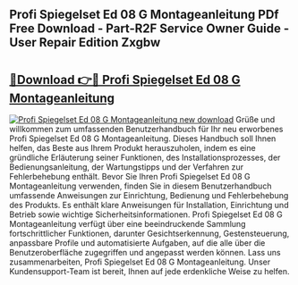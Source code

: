 ## Profi Spiegelset Ed 08 G Montageanleitung PDf Free Download - Part-R2F Service Owner Guide - User Repair Edition Zxgbw

# <h2><a href="http://df7btk0.blite.top/?on=Profi+Spiegelset+Ed+08+G+Montageanleitung">🔗Download 👉🔴 Profi Spiegelset Ed 08 G Montageanleitung</a></h2>

[![Profi Spiegelset Ed 08 G Montageanleitung new download](https://i.imgur.com/lujVjoI.png)](http://df7btk0.blite.top/?on=Profi+Spiegelset+Ed+08+G+Montageanleitung)
Grüße und willkommen zum umfassenden Benutzerhandbuch für Ihr neu erworbenes Profi Spiegelset Ed 08 G Montageanleitung. Dieses Handbuch soll Ihnen helfen, das Beste aus Ihrem Produkt herauszuholen, indem es eine gründliche Erläuterung seiner Funktionen, des Installationsprozesses, der Bedienungsanleitung, der Wartungstipps und der Verfahren zur Fehlerbehebung enthält. Bevor Sie Ihren Profi Spiegelset Ed 08 G Montageanleitung verwenden, finden Sie in diesem Benutzerhandbuch umfassende Anweisungen zur Einrichtung, Bedienung und Fehlerbehebung des Produkts. Es enthält klare Anweisungen für Installation, Einrichtung und Betrieb sowie wichtige Sicherheitsinformationen. Profi Spiegelset Ed 08 G Montageanleitung verfügt über eine beeindruckende Sammlung fortschrittlicher Funktionen, darunter Gesichtserkennung, Gestensteuerung, anpassbare Profile und automatisierte Aufgaben, auf die alle über die Benutzeroberfläche zugegriffen und angepasst werden können. Lass uns zusammenarbeiten, Profi Spiegelset Ed 08 G Montageanleitung. Unser Kundensupport-Team ist bereit, Ihnen auf jede erdenkliche Weise zu helfen.
